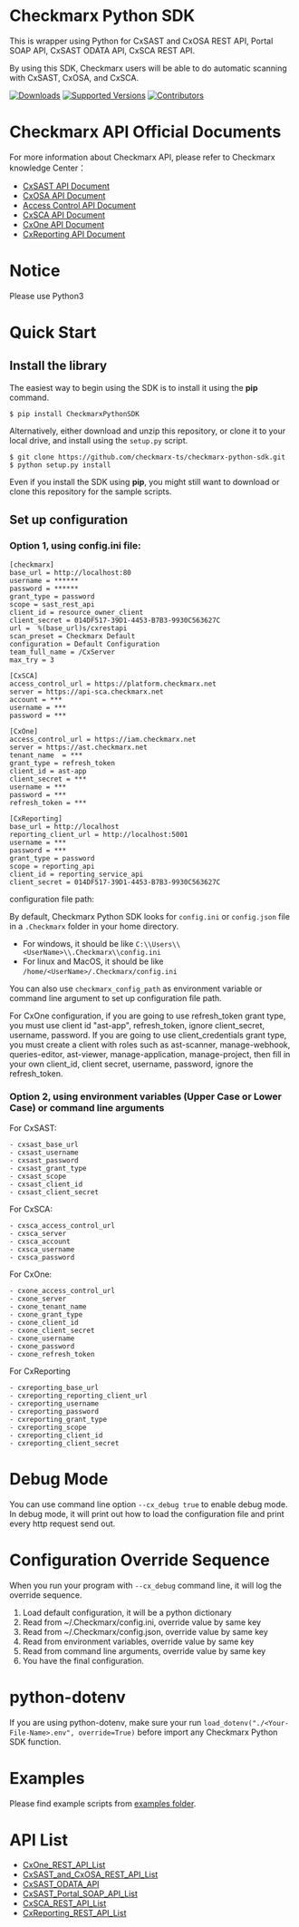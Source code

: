 # Checkmarx Python SDK

This is wrapper using Python for CxSAST and CxOSA REST API, Portal SOAP API, CxSAST ODATA API, CxSCA REST API. 

By using this SDK, Checkmarx users will be able to do automatic scanning with CxSAST, CxOSA, and CxSCA.

[![Downloads](https://static.pepy.tech/badge/CheckmarxPythonSDK/month)](https://static.pepy.tech/badge/CheckmarxPythonSDK/month)
[![Supported Versions](https://img.shields.io/pypi/pyversions/CheckmarxPythonSDK.svg)](https://pypi.org/project/CheckmarxPythonSDK)
[![Contributors](https://img.shields.io/github/contributors/checkmarx-ts/checkmarx-python-sdk.svg)](https://github.com/checkmarx-ts/checkmarx-python-sdk/graphs/contributors)

# Checkmarx API Official Documents

For more information about Checkmarx API, please refer to Checkmarx knowledge Center：

- [CxSAST API Document](https://checkmarx.com/resource/documents/en/34965-46552-sast-api-guide.html)  
- [CxOSA API Document](https://checkmarx.com/resource/documents/en/34965-46909-cxosa-api-guide.html)
- [Access Control API Document](https://checkmarx.com/resource/documents/en/34965-46622-access-control--rest--api--v1-5-and-up-.html)
- [CxSCA API Document](https://checkmarx.com/resource/documents/en/34965-19221-checkmarx-sca--rest--api-documentation.html)
- [CxOne API Document](https://checkmarx.com/resource/documents/en/34965-68772-checkmarx-one-api-documentation.html)
- [CxReporting API Document](https://checkmarx.com/resource/documents/en/34965-93162-apis.html)

# Notice

Please use Python3

# Quick Start

## Install the library

The easiest way to begin using the SDK is to install it using the **pip** command.

```
$ pip install CheckmarxPythonSDK
```

Alternatively, either download and unzip this repository, or clone it to your local drive, and install using the `setup.py` script.

```
$ git clone https://github.com/checkmarx-ts/checkmarx-python-sdk.git
$ python setup.py install
```

Even if you install the SDK using **pip**, you might still want to download or clone this repository for the sample scripts.

## Set up configuration

### Option 1, using config.ini file: 
```buildoutcfg
[checkmarx]
base_url = http://localhost:80
username = ******
password = ******
grant_type = password
scope = sast_rest_api
client_id = resource_owner_client
client_secret = 014DF517-39D1-4453-B7B3-9930C563627C
url =  %(base_url)s/cxrestapi
scan_preset = Checkmarx Default
configuration = Default Configuration
team_full_name = /CxServer
max_try = 3

[CxSCA]
access_control_url = https://platform.checkmarx.net
server = https://api-sca.checkmarx.net
account = ***
username = ***
password = ***

[CxOne]
access_control_url = https://iam.checkmarx.net
server = https://ast.checkmarx.net
tenant_name  = ***
grant_type = refresh_token
client_id = ast-app
client_secret = ***
username = ***
password = ***
refresh_token = ***

[CxReporting]
base_url = http://localhost
reporting_client_url = http://localhost:5001
username = ***
password = ***
grant_type = password
scope = reporting_api
client_id = reporting_service_api
client_secret = 014DF517-39D1-4453-B7B3-9930C563627C
```

configuration file path:

By default, Checkmarx Python SDK looks for `config.ini` or `config.json` file in a `.Checkmarx` folder in your home directory. 
- For windows, it should be like `C:\\Users\\<UserName>\\.Checkmarx\\config.ini`
- For linux and MacOS, it should be like `/home/<UserName>/.Checkmarx/config.ini` 

You can also use `checkmarx_config_path` as environment variable  or command line argument to set up configuration file path.

For CxOne configuration, if you are going to use refresh_token grant type, you must use client id "ast-app", 
refresh_token, ignore client_secret, username, password. If you are going to use client_credentials grant type, 
you must create a client with roles such as ast-scanner, manage-webhook, queries-editor, ast-viewer, manage-application,
manage-project, then fill in your own client_id, client secret, username, password, ignore the refresh_token.

### Option 2, using environment variables (Upper Case or Lower Case) or command line arguments

For CxSAST:

    - cxsast_base_url
    - cxsast_username
    - cxsast_password
    - cxsast_grant_type
    - cxsast_scope
    - cxsast_client_id
    - cxsast_client_secret

For CxSCA:

    - cxsca_access_control_url
    - cxsca_server
    - cxsca_account
    - cxsca_username
    - cxsca_password

For CxOne:
    
    - cxone_access_control_url
    - cxone_server
    - cxone_tenant_name
    - cxone_grant_type
    - cxone_client_id
    - cxone_client_secret
    - cxone_username
    - cxone_password
    - cxone_refresh_token
 
 For CxReporting
 
    - cxreporting_base_url
    - cxreporting_reporting_client_url
    - cxreporting_username
    - cxreporting_password
    - cxreporting_grant_type
    - cxreporting_scope
    - cxreporting_client_id
    - cxreporting_client_secret

# Debug Mode
You can use command line option `--cx_debug true` to enable debug mode. In debug mode, it will print out how to load the
configuration file and print every http request send out.

# Configuration Override Sequence

When you run your program with `--cx_debug` command line, it will log the override sequence.

1.	Load default configuration, it will be a python dictionary
2.	Read from ~/.Checkmarx/config.ini, override value by same key
3.	Read from ~/.Checkmarx/config.json, override value by same key
4.	Read from environment variables, override value by same key
5.	Read from command line arguments, override value by same key
6.	You have the final configuration.

# python-dotenv

If you are using python-dotenv, make sure your run `load_dotenv("./<Your-File-Name>.env", override=True)` before import any Checkmarx Python SDK function.

# Examples
 Please find example scripts from [examples folder](https://github.com/checkmarx-ts/checkmarx-python-sdk/tree/master/examples).


# API List

- [CxOne_REST_API_List](https://github.com/checkmarx-ts/checkmarx-python-sdk/tree/master/docs/CxOne_REST_API_List.md)
- [CxSAST_and_CxOSA_REST_API_List](https://github.com/checkmarx-ts/checkmarx-python-sdk/tree/master/docs/CxSAST_and_CxOSA_REST_API_List.md)
- [CxSAST_ODATA_API](https://github.com/checkmarx-ts/checkmarx-python-sdk/tree/master/docs/CxSAST_ODATA_API.md)
- [CxSAST_Portal_SOAP_API_List](https://github.com/checkmarx-ts/checkmarx-python-sdk/tree/master/docs/CxSAST_Portal_SOAP_API_List.md)
- [CxSCA_REST_API_List](https://github.com/checkmarx-ts/checkmarx-python-sdk/tree/master/docs/CxSCA_REST_API_List.md)
- [CxReporting_REST_API_List](https://github.com/checkmarx-ts/checkmarx-python-sdk/blob/master/docs/CxReporting_REST_API_List.md)